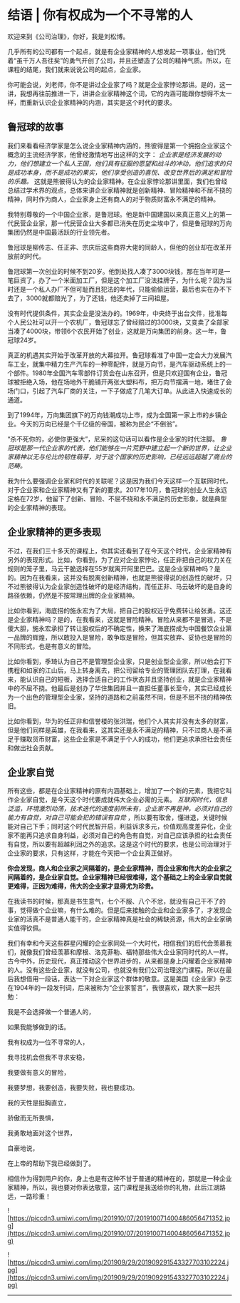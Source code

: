 # 结语 | 你有权成为一个不寻常的人

欢迎来到《公司治理》，你好，我是刘松博。

几乎所有的公司都有一个起点，就是有企业家精神的人想发起一项事业，他们凭着“虽千万人吾往矣”的勇气开创了公司，并且还塑造了公司的精神气质。所以，在课程的结尾，我们就来说说公司的起点，企业家。

你可能会说，刘老师，你不是讲过企业家了吗？就是企业家悖论那讲。是的，这一讲，我想再往前推进一下，讲讲企业家精神这个词，它的内涵可能跟你想得不太一样，而重新认识企业家精神的内涵，其实是这个时代的要求。

## 鲁冠球的故事

我们来看看经济学家是怎么说企业家精神内涵的，熊彼得是第一个拥抱企业家这个概念的主流经济学家，他曾经激情地写出这样的文字： *企业家是经济发展的动力，他们想建立一个私人王国，他们具有征服的愿望和战斗的冲动，他们追求的只是成功本身，而不是成功的果实，他们享受创造的喜悦、改变世界后的满足和冒险的乐趣。* 这就是熊彼得认为的企业家精神。在企业家悖论那讲里面，我们也曾经总结过学术界的观点，总体来讲企业家精神就是创新精神、冒险精神和不屈不挠的精神，同时作为商人，企业家身上还有商人的对于物质财富永不满足的精神。

我特别尊敬的一个中国企业家，是鲁冠球。他是新中国建国以来真正意义上的第一代民营企业家，那一代民营企业大多都已消失在历史尘埃中了，但是鲁冠球的万向集团仍然是中国最活跃的行业领先者。

鲁冠球是柳传志、任正非、宗庆后这些商界大佬的同龄人，但他的创业却在改革开放前的时代。

鲁冠球第一次创业的时候不到20岁。他到处找人凑了3000块钱，那在当年可是一笔巨资了，办了一个米面加工厂，但是这个加工厂没法挂牌子，为什么呢？因为当时还是一个私人办厂不但可耻而且犯法的年代，只能偷偷运营，最后也实在办不下去了，3000就都赔光了，为了还钱，他还卖掉了三间祖屋。

没有时代提供条件，其实企业是没法办的。1969年，中央终于出台文件，批准每个人民公社可以开一个农机厂，鲁冠球忘了曾经赔过的3000块，又变卖了全部家当凑了4000块，带领6个农民开始了创业，这就是万向集团的前身。这一年，鲁冠球24岁。

真正的机遇其实开始于改革开放的大幕拉开。鲁冠球看准了中国一定会大力发展汽车工业，就集中精力生产汽车的一种零配件，就是万向节，是汽车驱动系统上的一个部件。1980年全国汽车零部件订货会在山东召开，但是只欢迎国有企业，鲁冠球被拒绝入场，他在场地外干脆铺开两张大塑料布，把万向节摆满一地，堵住了会场门口，引起了汽车厂商的关注，一下子做成了几笔大订单。从此进入快速成长的通道。

到了1994年，万向集团旗下的万向钱潮成功上市，成为全国第一家上市的乡镇企业。今天的万向已经是个千亿级的帝国，被称为民企“不倒翁”。

“杀不死你的，必使你更强大”，尼采的这句话可以看作是企业家的时代注脚。 *鲁冠球是那一代企业家的代表，他们能够在一片荒野中建立起一个新的世界，让企业家精神以无与伦比的韧性萌芽，对于这个国家的历史影响，已经远远超越了商业的范畴。*

我为什么要强调企业家和时代的关联呢？这是因为我们今天这样一个互联网时代，对于企业家和企业家精神又有了新的要求。2017年10月，鲁冠球的创业人生永远定格在72岁，他留下了创新、冒险、不屈不挠和永不满足的历史形象，就是典型的企业家精神的表现。

## 企业家精神的更多表现

不过，在我们三十多天的课程上，你其实还看到了在今天这个时代，企业家精神有另外的表现形式。比如，你看到，为了应对企业家悖论，任正非把自己的权力关在规则的笼子里，马云干脆选择在55岁就离开阿里巴巴。这是企业家精神吗？是的。因为在我看来，这并没有脱离创新精神，也就是熊彼得说的创造性的破坏，只不过熊彼得认为企业家创造性破坏的是经济结构，而任正非、马云破坏的是自身的路径依赖，仍然是不按常理出牌的企业家精神。

比如你看到，海底捞的施永宏为了大局，把自己的股权近乎免费转让给张勇。这还是企业家精神吗？是的，在我看来，这就是冒险精神。冒险从来都不是冒进，不是傻大胆，施永宏承担了转让股权后的不确定性，换来了海底捞成为中国餐饮企业第一品牌的辉煌，所以敢投入是冒险，敢争取是冒险，但其实放弃、妥协也是冒险的不同形式，也是有意义的冒险。

比如你看到，季琦认为自己不是管理型企业家，只是创业型企业家，所以他会打下携程和如家的江山后，马上转身离去，把公司留给专业的管理团队去打理，在我看来，能认识自己的短板，选择合适自己的工作状态并且坚持创业，就是企业家精神中的不屈不挠。他最后是创办了华住集团并且一直担任董事长至今，其实已经成长为一个出色的管理型企业家，坚持的道路和之前虽然不同，但是不屈不挠的精神依旧。

比如你看到，华为的任正非和信誉楼的张洪瑞，他们个人其实并没有太多的财富，但是他们同样是英雄，在我看来，这其实还是永不满足的精神，只不过商人是不满足于赚取货币财富，这些企业家是不满足于个人的成功，他们更追求承担社会责任和做出社会贡献。

## 企业家自觉

所有这些，都是在企业家精神的原有内涵基础上，增加了一个新的元素，我把它叫作企业家自觉，是今天这个时代要成就伟大企业必需的元素。 *互联网时代，信息泛滥，环境激烈动荡，技术迭代的速度前所未有，企业家不再是神，必须对自己的能力有自觉，对自己可能会犯的错误有自觉* ，所以要有取舍，懂进退，关键时候能对自己下手；同时这个时代民智开启，利益诉求多元，价值观高度差异化，企业家不能再只追求自身利益，必须对自己的角色有自觉，对自己应该承担的社会责任有自觉，所以要有超越利润之外的追求。这是这个时代的要求，也是公司治理对于企业家的要求，只有这样，才能在今天把一个企业真正做好。

 **你会发现，商人和企业家之间隔着的，是企业家精神，而企业家和伟大的企业家之间隔着的，是企业家自觉。企业家精神已经很难得，这个基础之上的企业家自觉就更难得，正因为难得，伟大的企业家才显得尤为珍贵。**

在我读书的时候，那真是书生意气，七个不服、八个不忿，就没有自己干不了的事，觉得做个企业嘛，有什么难的。但是后来接触的企业和企业家多了，才发现企业家的活真不是普通人能干的，企业家精神真是社会的稀缺资源，伟大的企业家确实值得钦佩。

我们有幸和今天这些群星闪耀的企业家同处一个大时代，相信我们的后代会羡慕我们，就像我们曾经羡慕和摩根、洛克菲勒、福特那些伟大企业家同时代的人一样。古今中外，历史现代，真正推动这个世界进步的，从来都是身上闪耀着企业家精神的人。没有这些企业家，就没有公司，也就没有我们公司治理这门课程。所以在最后我想借用一段话，表达一下对企业家这个群体的敬意。这是美国《企业家》杂志在1904年的一段发刊词，后来被称为“企业家誓言”，我很喜欢，跟大家一起共勉：

我是不会选择做一个普通人的，

如果我能够做到的话。

我有权成为一位不寻常的人，

我寻找机会但我不寻求安稳，

我要做有意义的冒险，

我要梦想，我要创造，我要失败，我也要成功。

我的天性是挺胸直立，

骄傲而无所畏惧，

我勇敢地面对这个世界，

自豪地说，

在上帝的帮助下我已经做到了。

相信作为得到用户的你，身上也是有这种不甘于普通的精神在的，那就是一种企业家精神，所以，我也要对你表达敬意，这门课程是我送给你的礼物，此后江湖路远，一路珍重！

![https://piccdn3.umiwi.com/img/201910/07/201910071400486056471352.jpg](https://piccdn3.umiwi.com/img/201910/07/201910071400486056471352.jpg)

![https://piccdn3.umiwi.com/img/201909/29/201909291543327703102224.jpg](https://piccdn3.umiwi.com/img/201909/29/201909291543327703102224.jpg)

---
